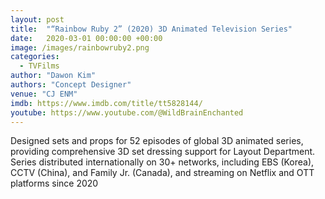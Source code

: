 ```yaml
---
layout: post
title:  "“Rainbow Ruby 2” (2020) 3D Animated Television Series"
date:   2020-03-01 00:00:00 +00:00
image: /images/rainbowruby2.png
categories:
  - TVFilms
author: "Dawon Kim"
authors: "Concept Designer"
venue: "CJ ENM"
imdb: https://www.imdb.com/title/tt5828144/
youtube: https://www.youtube.com/@WildBrainEnchanted
---
```

Designed sets and props for 52 episodes of global 3D animated series, providing comprehensive 3D set dressing support for
Layout Department.
Series distributed internationally on 30+ networks, including EBS (Korea), CCTV (China), and Family Jr. (Canada), and
streaming on Netflix and OTT platforms since 2020
